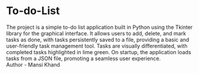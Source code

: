 # To-do-List
The project is a simple to-do list application built in Python using the Tkinter library for the graphical interface. It allows users to add, delete, and mark tasks as done, with tasks persistently saved to a file, providing a basic and user-friendly task management tool.  Tasks are visually differentiated, with completed tasks highlighted in lime green. On startup, the application loads tasks from a JSON file, promoting a seamless user experience.
<br>
Author - Mansi Khand
